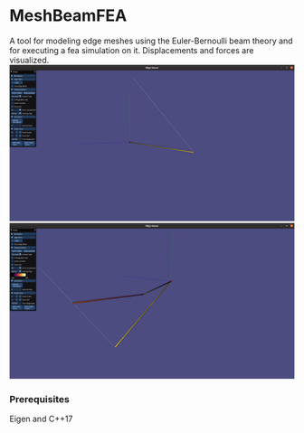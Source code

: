 # MeshBeamFEA

A tool for modeling edge meshes using the Euler-Bernoulli beam theory and for executing a fea simulation on it. Displacements and forces are visualized.
![pre simulation](images/MeshBeamFEA_preSimulation.png)
![post simulation](images/MeshBeamFEA_postSimulation.png)
### Prerequisites

Eigen and C++17
